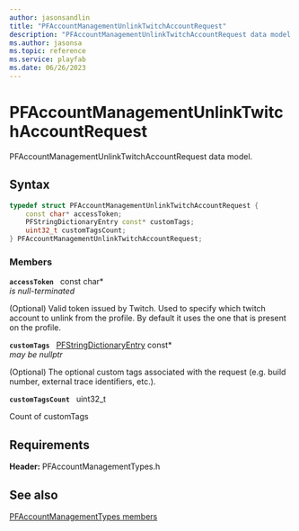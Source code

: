 ```yaml
---
author: jasonsandlin
title: "PFAccountManagementUnlinkTwitchAccountRequest"
description: "PFAccountManagementUnlinkTwitchAccountRequest data model."
ms.author: jasonsa
ms.topic: reference
ms.service: playfab
ms.date: 06/26/2023
---
```


# PFAccountManagementUnlinkTwitchAccountRequest  

PFAccountManagementUnlinkTwitchAccountRequest data model.  

## Syntax  
  
```cpp
typedef struct PFAccountManagementUnlinkTwitchAccountRequest {  
    const char* accessToken;  
    PFStringDictionaryEntry const* customTags;  
    uint32_t customTagsCount;  
} PFAccountManagementUnlinkTwitchAccountRequest;  
```
  
### Members  
  
**`accessToken`** &nbsp; const char*  
*is null-terminated*  
  
(Optional) Valid token issued by Twitch. Used to specify which twitch account to unlink from the profile. By default it uses the one that is present on the profile.
  
**`customTags`** &nbsp; [PFStringDictionaryEntry](../../pftypes/structs/pfstringdictionaryentry.md) const*  
*may be nullptr*  
  
(Optional) The optional custom tags associated with the request (e.g. build number, external trace identifiers, etc.).
  
**`customTagsCount`** &nbsp; uint32_t  
  
Count of customTags
  
  
## Requirements  
  
**Header:** PFAccountManagementTypes.h
  
## See also  
[PFAccountManagementTypes members](../pfaccountmanagementtypes_members.md)  

  
  

